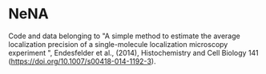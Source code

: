 # NeNA
Code and data belonging to "A simple method to estimate the average localization precision of a single-molecule localization microscopy experiment ", Endesfelder et al., (2014), Histochemistry and Cell Biology 141 (https://doi.org/10.1007/s00418-014-1192-3).
